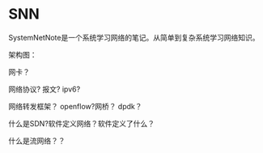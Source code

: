 # SNN
SystemNetNote是一个系统学习网络的笔记。从简单到复杂系统学习网络知识。

架构图：





网卡？



网络协议?
报文?
ipv6?


网络转发框架？
openflow?网桥？
dpdk？


什么是SDN?软件定义网络？软件定义了什么？








什么是流网络？？


